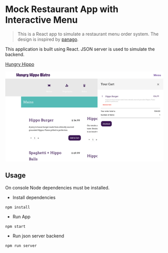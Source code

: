# Mock Restaurant App with Interactive Menu
>This is a React app to simulate a restaurant menu order system. The design is inspired by [panago](https://www.panago.com).

This application is built using React. JSON server is used to simulate the backend.

[Hungry Hippo](https://dliu753.github.io/HungryHippoRestaurant/)

![alt text](https://github.com/dliu753/HungryHippoRestaurant/blob/main/extra/screen.png)

## Usage
On console Node dependencies must be installed.
- Install dependencies
```
npm install
```
- Run App
```
npm start
```
- Run json server backend
```
npm run server
```